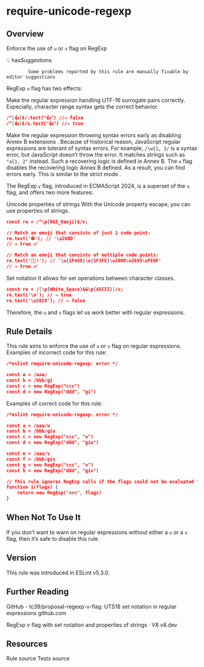 
# require-unicode-regexp
## Overview
Enforce the use of `u` or `v` flag on RegExp


💡 hasSuggestions

            Some problems reported by this rule are manually fixable by editor suggestions 



RegExp `u` flag has two effects:


Make the regular expression handling UTF-16 surrogate pairs correctly.
Especially, character range syntax gets the correct behavior.

```json
/^[👍]$/.test("👍") //→ false
/^[👍]$/u.test("👍") //→ true
```


Make the regular expression throwing syntax errors early as disabling Annex B extensions .
Because of historical reason, JavaScript regular expressions are tolerant of syntax errors. For example, `/\w{1, 2/` is a syntax error, but JavaScript doesn’t throw the error. It matches strings such as `"a{1, 2"` instead. Such a recovering logic is defined in Annex B.
The `u` flag disables the recovering logic Annex B defined. As a result, you can find errors early. This is similar to the strict mode .


The RegExp `v` flag, introduced in ECMAScript 2024, is a superset of the `u` flag, and offers two more features:


Unicode properties of strings
With the Unicode property escape, you can use properties of strings.

```json
const re = /^\p{RGI_Emoji}$/v;

// Match an emoji that consists of just 1 code point:
re.test('⚽'); // '\u26BD'
// → true ✅

// Match an emoji that consists of multiple code points:
re.test('👨🏾‍⚕️'); // '\u{1F468}\u{1F3FE}\u200D\u2695\uFE0F'
// → true ✅
```


Set notation
It allows for set operations between character classes.

```json
const re = /[\p{White_Space}&&\p{ASCII}]/v;
re.test('\n'); // → true
re.test('\u2028'); // → false
```


Therefore, the `u` and `v` flags let us work better with regular expressions.
## Rule Details
This rule aims to enforce the use of `u` or `v` flag on regular expressions.
Examples of incorrect code for this rule:


```json
/*eslint require-unicode-regexp: error */

const a = /aaa/
const b = /bbb/gi
const c = new RegExp("ccc")
const d = new RegExp("ddd", "gi")
```
Examples of correct code for this rule:


```json
/*eslint require-unicode-regexp: error */

const a = /aaa/u
const b = /bbb/giu
const c = new RegExp("ccc", "u")
const d = new RegExp("ddd", "giu")

const e = /aaa/v
const f = /bbb/giv
const g = new RegExp("ccc", "v")
const h = new RegExp("ddd", "giv")

// This rule ignores RegExp calls if the flags could not be evaluated to a static value.
function i(flags) {
    return new RegExp("eee", flags)
}
```
## When Not To Use It
If you don’t want to warn on regular expressions without either a `u` or a `v` flag, then it’s safe to disable this rule.
## Version
This rule was introduced in ESLint v5.3.0.
## Further Reading





GitHub - tc39/proposal-regexp-v-flag: UTS18 set notation in regular expressions 
 github.com










RegExp v flag with set notation and properties of strings · V8 
 v8.dev





## Resources

Rule source 
Tests source 

